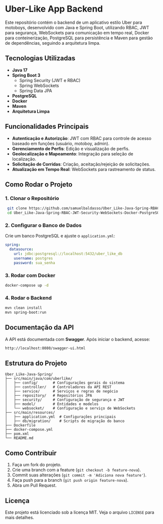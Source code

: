 # Uber-Like App Backend

Este repositório contém o backend de um aplicativo estilo Uber para motoboys, desenvolvido com Java e Spring Boot, utilizando RBAC, JWT para segurança, WebSockets para comunicação em tempo real, Docker para conteinerização, PostgreSQL para persistência e Maven para gestão de dependências, seguindo a arquitetura limpa.

## Tecnologias Utilizadas

- **Java 17**
- **Spring Boot 3**
  - Spring Security (JWT e RBAC)
  - Spring WebSockets
  - Spring Data JPA
- **PostgreSQL**
- **Docker**
- **Maven**
- **Arquitetura Limpa**

## Funcionalidades Principais

- **Autenticação e Autorizção**: JWT com RBAC para controle de acesso baseado em funções (usuário, motoboy, admin).
- **Gerenciamento de Perfis**: Edição e visualização de perfis.
- **Geolocalização e Mapeamento**: Integração para seleção de localização.
- **Solicitação de Corridas**: Criação, aceitação/rejeição de solicitações.
- **Atualização em Tempo Real**: WebSockets para rastreamento de status.

## Como Rodar o Projeto

### 1. Clonar o Repositório
```sh
 git clone https://github.com/samuelbaldasso/Uber_Like-Java-Spring-RBAC-JWT-Security-WebSockets-Docker-PostgreSQL-Maven-Clean_Arch.git
 cd Uber_Like-Java-Spring-RBAC-JWT-Security-WebSockets-Docker-PostgreSQL-Maven-Clean_Arch
```

### 2. Configurar o Banco de Dados
Crie um banco PostgreSQL e ajuste o `application.yml`:
```yaml
spring:
  datasource:
    url: jdbc:postgresql://localhost:5432/uber_like_db
    username: postgres
    password: sua_senha
```

### 3. Rodar com Docker
```sh
docker-compose up -d
```

### 4. Rodar o Backend
```sh
mvn clean install
mvn spring-boot:run
```

## Documentação da API
A API está documentada com **Swagger**. Após iniciar o backend, acesse:
```sh
http://localhost:8080/swagger-ui.html
```

## Estrutura do Projeto
```
Uber_Like-Java-Spring/
├── src/main/java/com/uberlike/
│   ├── config/       # Configurações gerais do sistema
│   ├── controller/   # Controladores da API REST
│   ├── service/      # Serviços e regras de negócio
│   ├── repository/   # Repositórios JPA
│   ├── security/     # Configuração de segurança e JWT
│   ├── model/        # Entidades e modelos
│   └── websocket/    # Configuração e serviço de WebSockets
├── src/main/resources/
│   ├── application.yml  # Configurações principais
│   ├── db/migration/    # Scripts de migração do banco
├── Dockerfile
├── docker-compose.yml
├── pom.xml
└── README.md
```

## Como Contribuir
1. Faça um fork do projeto.
2. Crie uma branch com a feature (`git checkout -b feature-nova`).
3. Commit suas alterações (`git commit -m 'Adiciona nova feature'`).
4. Faça push para a branch (`git push origin feature-nova`).
5. Abra um Pull Request.

## Licença
Este projeto está licenciado sob a licença MIT. Veja o arquivo `LICENSE` para mais detalhes.

